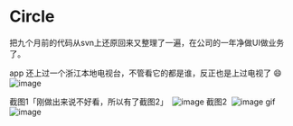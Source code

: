 # Circle
把九个月前的代码从svn上还原回来又整理了一遍，在公司的一年净做UI做业务了。

app 还上过一个浙江本地电视台，不管看它的都是谁，反正也是上过电视了 😄
 ![image](https://github.com/xiaoniao/Circle/tree/master/image/image3.tiff)




截图1「刚做出来说不好看，所以有了截图2」
 ![image](https://github.com/xiaoniao/Circle/tree/master/image/image2.png)
截图2
 ![image](https://github.com/xiaoniao/Circle/tree/master/image/image1.png)
gif
 ![image](https://github.com/xiaoniao/Circle/tree/master/image/out.gif)
